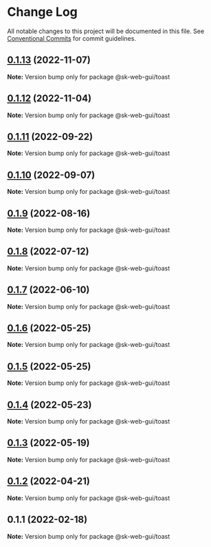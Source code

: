 # Change Log

All notable changes to this project will be documented in this file.
See [Conventional Commits](https://conventionalcommits.org) for commit guidelines.

## [0.1.13](https://github.com/Sundsvallskommun/web-shared-components/compare/@sk-web-gui/toast@0.1.12...@sk-web-gui/toast@0.1.13) (2022-11-07)

**Note:** Version bump only for package @sk-web-gui/toast

## [0.1.12](https://github.com/Sundsvallskommun/web-shared-components/compare/@sk-web-gui/toast@0.1.11...@sk-web-gui/toast@0.1.12) (2022-11-04)

**Note:** Version bump only for package @sk-web-gui/toast

## [0.1.11](https://github.com/Sundsvallskommun/web-shared-components/compare/@sk-web-gui/toast@0.1.10...@sk-web-gui/toast@0.1.11) (2022-09-22)

**Note:** Version bump only for package @sk-web-gui/toast

## [0.1.10](https://github.com/Sundsvallskommun/web-shared-components/compare/@sk-web-gui/toast@0.1.9...@sk-web-gui/toast@0.1.10) (2022-09-07)

**Note:** Version bump only for package @sk-web-gui/toast

## [0.1.9](https://github.com/Sundsvallskommun/web-shared-components/compare/@sk-web-gui/toast@0.1.8...@sk-web-gui/toast@0.1.9) (2022-08-16)

**Note:** Version bump only for package @sk-web-gui/toast

## [0.1.8](https://github.com/Sundsvallskommun/web-shared-components/compare/@sk-web-gui/toast@0.1.7...@sk-web-gui/toast@0.1.8) (2022-07-12)

**Note:** Version bump only for package @sk-web-gui/toast

## [0.1.7](https://github.com/Sundsvallskommun/web-shared-components/compare/@sk-web-gui/toast@0.1.6...@sk-web-gui/toast@0.1.7) (2022-06-10)

**Note:** Version bump only for package @sk-web-gui/toast

## [0.1.6](https://github.com/Sundsvallskommun/web-shared-components/compare/@sk-web-gui/toast@0.1.5...@sk-web-gui/toast@0.1.6) (2022-05-25)

**Note:** Version bump only for package @sk-web-gui/toast

## [0.1.5](https://github.com/Sundsvallskommun/web-shared-components/compare/@sk-web-gui/toast@0.1.4...@sk-web-gui/toast@0.1.5) (2022-05-25)

**Note:** Version bump only for package @sk-web-gui/toast

## [0.1.4](https://github.com/Sundsvallskommun/web-shared-components/compare/@sk-web-gui/toast@0.1.3...@sk-web-gui/toast@0.1.4) (2022-05-23)

**Note:** Version bump only for package @sk-web-gui/toast

## [0.1.3](https://github.com/Sundsvallskommun/web-shared-components/compare/@sk-web-gui/toast@0.1.2...@sk-web-gui/toast@0.1.3) (2022-05-19)

**Note:** Version bump only for package @sk-web-gui/toast

## [0.1.2](https://github.com/Sundsvallskommun/web-shared-components/compare/@sk-web-gui/toast@0.1.1...@sk-web-gui/toast@0.1.2) (2022-04-21)

**Note:** Version bump only for package @sk-web-gui/toast

## 0.1.1 (2022-02-18)

**Note:** Version bump only for package @sk-web-gui/toast
